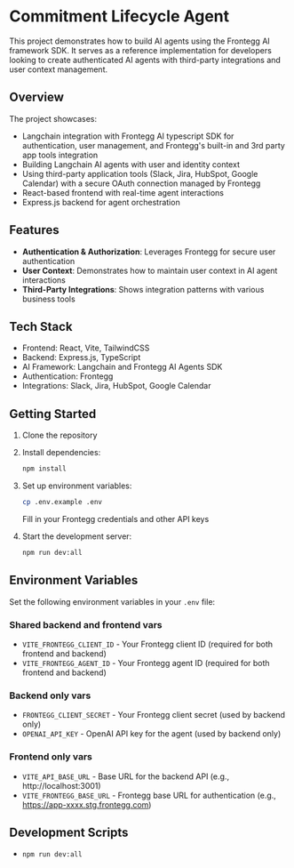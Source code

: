 # Commitment Lifecycle Agent

This project demonstrates how to build AI agents using the Frontegg AI framework SDK. It serves as a reference implementation for developers looking to create authenticated AI agents with third-party integrations and user context management.

## Overview

The project showcases:
- Langchain integration with Frontegg AI typescript SDK for authentication, user management, and Frontegg's built-in and 3rd party app tools integration
- Building Langchain AI agents with user and identity context
- Using third-party application tools (Slack, Jira, HubSpot, Google Calendar) with a secure OAuth connection managed by Frontegg
- React-based frontend with real-time agent interactions
- Express.js backend for agent orchestration

## Features

- **Authentication & Authorization**: Leverages Frontegg for secure user authentication
- **User Context**: Demonstrates how to maintain user context in AI agent interactions
- **Third-Party Integrations**: Shows integration patterns with various business tools

## Tech Stack

- Frontend: React, Vite, TailwindCSS
- Backend: Express.js, TypeScript
- AI Framework: Langchain and Frontegg AI Agents SDK
- Authentication: Frontegg
- Integrations: Slack, Jira, HubSpot, Google Calendar

## Getting Started

1. Clone the repository
2. Install dependencies:
   ```bash
   npm install
   ```
3. Set up environment variables:
   ```bash
   cp .env.example .env
   ```
   Fill in your Frontegg credentials and other API keys

4. Start the development server:
   ```bash
   npm run dev:all
   ```

## Environment Variables

Set the following environment variables in your `.env` file:

### Shared backend and frontend vars
- `VITE_FRONTEGG_CLIENT_ID` - Your Frontegg client ID (required for both frontend and backend)
- `VITE_FRONTEGG_AGENT_ID` - Your Frontegg agent ID (required for both frontend and backend)

### Backend only vars
- `FRONTEGG_CLIENT_SECRET` - Your Frontegg client secret (used by backend only)
- `OPENAI_API_KEY` - OpenAI API key for the agent (used by backend only)

### Frontend only vars
- `VITE_API_BASE_URL` - Base URL for the backend API (e.g., http://localhost:3001)
- `VITE_FRONTEGG_BASE_URL` - Frontegg base URL for authentication (e.g., https://app-xxxx.stg.frontegg.com)

## Development Scripts

- `npm run dev:all`
